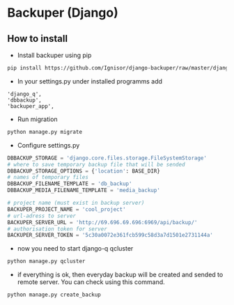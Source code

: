 # Backuper (Django)

## How to install

- Install backuper using pip
```sh
pip install https://github.com/Ignisor/django-backuper/raw/master/django-backuper-0.2.tar.gz
```

- In your settings.py under installed programms add
```
'django_q',
'dbbackup',
'backuper_app',
```

- Run migration
```sh
python manage.py migrate
```

- Configure settings.py
```python
DBBACKUP_STORAGE = 'django.core.files.storage.FileSystemStorage'
# where to save temporary backup file that will be sended
DBBACKUP_STORAGE_OPTIONS = {'location': BASE_DIR}
# names of temporary files
DBBACKUP_FILENAME_TEMPLATE = 'db_backup'
DBBACKUP_MEDIA_FILENAME_TEMPLATE = 'media_backup'

# project name (must exist in backup server)
BACKUPER_PROJECT_NAME = 'cool_project'
# url-adress to server
BACKUPER_SERVER_URL = 'http://69.696.69.696:6969/api/backup/'
# authorisation token for server
BACKUPER_SERVER_TOKEN = '5c30a0072e361fcb599c58d3a7d1501e2731144a'
```

- now you need to start django-q qcluster
```sh
python manage.py qcluster
```

- if everything is ok, then everyday backup will be created and sended to remote server. You can check using this command.
```sh
python manage.py create_backup
```
